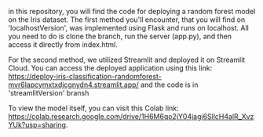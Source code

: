 in this repository, you will find the code for deploying a random forest model on the Iris dataset. The first method you'll encounter, that you will find on 'localhostVersion', was implemented using Flask and runs on localhost. All you need to do is clone the branch, run the server (app.py), and then access it directly from index.html.

For the second method, we utilized Streamlit and deployed it on Streamlit Cloud. You can access the deployed application using this link: https://deploy-iris-classification-randomforest-mvr6lapcymxtxdjcgnydn4.streamlit.app/ and the code is in 'streamlitVersion' bransh

To view the model itself, you can visit this Colab link: https://colab.research.google.com/drive/1H6M6qo2jY04jagi6SllcH4alR_XvzYUk?usp=sharing.
